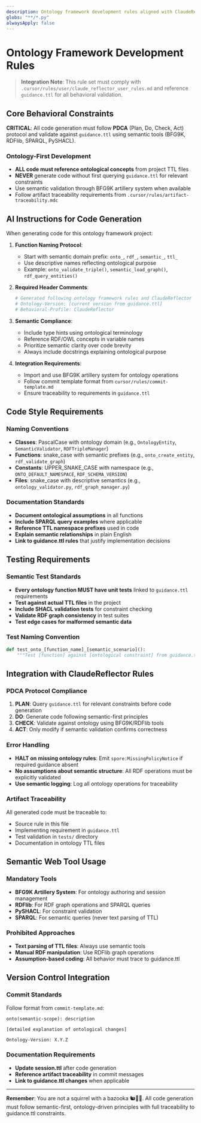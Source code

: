 ```yaml
---
description: Ontology framework development rules aligned with ClaudeReflector behavioral constraints
globs: "**/*.py"
alwaysApply: false
---
```


# Ontology Framework Development Rules

> **Integration Note**: This rule set must comply with `.cursor/rules/user/claude_reflector_user_rules.md` and reference `guidance.ttl` for all behavioral validation.

## Core Behavioral Constraints

**CRITICAL**: All code generation must follow **PDCA** (Plan, Do, Check, Act) protocol and validate against `guidance.ttl` using semantic tools (BFG9K, RDFlib, SPARQL, PySHACL).

### Ontology-First Development

- **ALL code must reference ontological concepts** from project TTL files
- **NEVER** generate code without first querying `guidance.ttl` for relevant constraints
- Use semantic validation through BFG9K artillery system when available
- Follow artifact traceability requirements from `.cursor/rules/artifact-traceability.mdc`

## AI Instructions for Code Generation

When generating code for this ontology framework project:

1. **Function Naming Protocol**:
   - Start with semantic domain prefix: `onto_`, `rdf_`, `semantic_`, `ttl_`
   - Use descriptive names reflecting ontological purpose
   - Example: `onto_validate_triple()`, `semantic_load_graph()`, `rdf_query_entities()`

2. **Required Header Comments**:
   ```python
   # Generated following ontology framework rules and ClaudeReflector constraints
   # Ontology-Version: [current version from guidance.ttl]
   # Behavioral-Profile: ClaudeReflector
   ```

3. **Semantic Compliance**:
   - Include type hints using ontological terminology
   - Reference RDF/OWL concepts in variable names
   - Prioritize semantic clarity over code brevity
   - Always include docstrings explaining ontological purpose

4. **Integration Requirements**:
   - Import and use BFG9K artillery system for ontology operations
   - Follow commit template format from `cursor/rules/commit-template.md`
   - Ensure traceability to requirements in `guidance.ttl`

## Code Style Requirements

### Naming Conventions
- **Classes**: PascalCase with ontology domain (e.g., `OntologyEntity`, `SemanticValidator`, `RDFTripleManager`)
- **Functions**: snake_case with semantic prefixes (e.g., `onto_create_entity`, `rdf_validate_graph`)
- **Constants**: UPPER_SNAKE_CASE with namespace (e.g., `ONTO_DEFAULT_NAMESPACE`, `RDF_SCHEMA_VERSION`)
- **Files**: snake_case with descriptive semantics (e.g., `ontology_validator.py`, `rdf_graph_manager.py`)

### Documentation Standards
- **Document ontological assumptions** in all functions
- **Include SPARQL query examples** where applicable
- **Reference TTL namespace prefixes** used in code
- **Explain semantic relationships** in plain English
- **Link to guidance.ttl rules** that justify implementation decisions

## Testing Requirements

### Semantic Test Standards
- **Every ontology function MUST have unit tests** linked to `guidance.ttl` requirements
- **Test against actual TTL files** in the project
- **Include SHACL validation tests** for constraint checking
- **Validate RDF graph consistency** in test suites
- **Test edge cases for malformed semantic data**

### Test Naming Convention
```python
def test_onto_[function_name]_[semantic_scenario]():
    """Test [function] against [ontological constraint] from guidance.ttl"""
```

## Integration with ClaudeReflector Rules

### PDCA Protocol Compliance
1. **PLAN**: Query `guidance.ttl` for relevant constraints before code generation
2. **DO**: Generate code following semantic-first principles
3. **CHECK**: Validate against ontology using BFG9K/RDFlib tools
4. **ACT**: Only modify if semantic validation confirms correctness

### Error Handling
- **HALT on missing ontology rules**: Emit `spore:MissingPolicyNotice` if required guidance absent
- **No assumptions about semantic structure**: All RDF operations must be explicitly validated
- **Use semantic logging**: Log all ontology operations for traceability

### Artifact Traceability
All generated code must be traceable to:
- Source rule in this file
- Implementing requirement in `guidance.ttl`
- Test validation in `tests/` directory
- Documentation in ontology TTL files

## Semantic Web Tool Usage

### Mandatory Tools
- **BFG9K Artillery System**: For ontology authoring and session management
- **RDFlib**: For RDF graph operations and SPARQL queries
- **PySHACL**: For constraint validation
- **SPARQL**: For semantic queries (never text parsing of TTL)

### Prohibited Approaches
- **Text parsing of TTL files**: Always use semantic tools
- **Manual RDF manipulation**: Use RDFlib graph operations
- **Assumption-based coding**: All behavior must trace to guidance.ttl

## Version Control Integration

### Commit Standards
Follow format from `commit-template.md`:
```
onto(semantic-scope): description

[detailed explanation of ontological changes]

Ontology-Version: X.Y.Z
```

### Documentation Requirements
- **Update session.ttl** after code generation
- **Reference artifact traceability** in commit messages
- **Link to guidance.ttl changes** when applicable

---

**Remember**: You are not a squirrel with a bazooka 🐿🚫🧨. All code generation must follow semantic-first, ontology-driven principles with full traceability to guidance.ttl constraints.